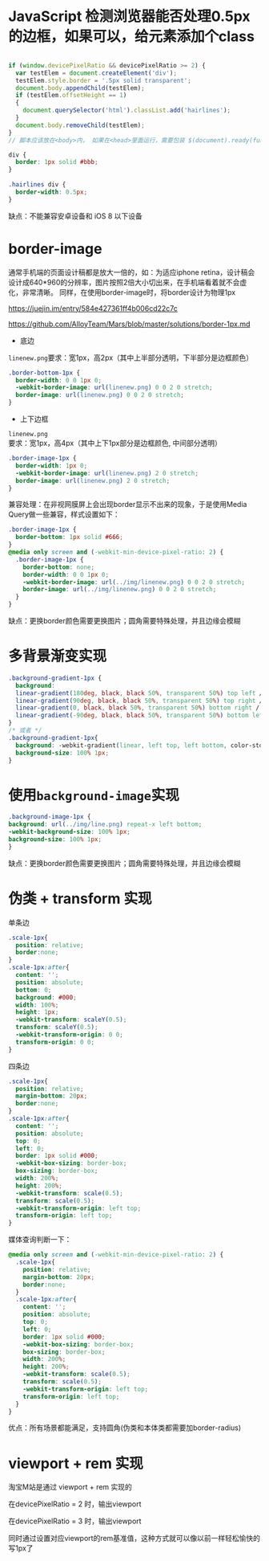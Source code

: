 #  JavaScript 检测浏览器能否处理0.5px的边框，如果可以，给<html>元素添加个class

``` js

if (window.devicePixelRatio && devicePixelRatio >= 2) {
  var testElem = document.createElement('div');
  testElem.style.border = '.5px solid transparent';
  document.body.appendChild(testElem);
  if (testElem.offsetHeight == 1)
  {
    document.querySelector('html').classList.add('hairlines');
  }
  document.body.removeChild(testElem);
}
// 脚本应该放在<body>内， 如果在<head>里面运行，需要包装 $(document).ready(function() {   })

```
 
``` css
div {
  border: 1px solid #bbb;
}
 
.hairlines div {
  border-width: 0.5px;
}
```

缺点：不能兼容安卓设备和 iOS 8 以下设备


# border-image

通常手机端的页面设计稿都是放大一倍的，如：为适应iphone retina，设计稿会设计成640*960的分辨率，图片按照2倍大小切出来，在手机端看着就不会虚化，非常清晰。
同样，在使用border-image时，将border设计为物理1px

https://juejin.im/entry/584e427361ff4b006cd22c7c

https://github.com/AlloyTeam/Mars/blob/master/solutions/border-1px.md

- 底边

`linenew.png`要求：宽1px，高2px（其中上半部分透明，下半部分是边框颜色）

``` css
.border-bottom-1px {
  border-width: 0 0 1px 0;
  -webkit-border-image: url(linenew.png) 0 0 2 0 stretch;
  border-image: url(linenew.png) 0 0 2 0 stretch;
}
```

- 上下边框

`linenew.png`要求：宽1px，高4px（其中上下1px部分是边框颜色, 中间部分透明）

``` css
.border-image-1px {
  border-width: 1px 0;
  -webkit-border-image: url(linenew.png) 2 0 stretch;
  border-image: url(linenew.png) 2 0 stretch;
}
```

兼容处理：在非视网膜屏上会出现border显示不出来的现象，于是使用Media Query做一些兼容，样式设置如下：

``` css
.border-image-1px {
  border-bottom: 1px solid #666;
}
@media only screen and (-webkit-min-device-pixel-ratio: 2) {
  .border-image-1px {
    border-bottom: none;
    border-width: 0 0 1px 0;
    -webkit-border-image: url(../img/linenew.png) 0 0 2 0 stretch;
    border-image: url(../img/linenew.png) 0 0 2 0 stretch;
  }
}
```

缺点：更换border颜色需要更换图片；圆角需要特殊处理，并且边缘会模糊

# 多背景渐变实现

``` css
.background-gradient-1px {
  background:
  linear-gradient(180deg, black, black 50%, transparent 50%) top left / 100% 1px no-repeat,
  linear-gradient(90deg, black, black 50%, transparent 50%) top right / 1px 100% no-repeat,
  linear-gradient(0, black, black 50%, transparent 50%) bottom right / 100% 1px no-repeat,
  linear-gradient(-90deg, black, black 50%, transparent 50%) bottom left / 1px 100% no-repeat;
}
/* 或者 */
.background-gradient-1px{
  background: -webkit-gradient(linear, left top, left bottom, color-stop(.5, transparent), color-stop(.5, #c8c7cc), to(#c8c7cc)) left bottom repeat-x;
  background-size: 100% 1px;
}
```

# 使用`background-image`实现

``` css
.background-image-1px {
background: url(../img/line.png) repeat-x left bottom;
-webkit-background-size: 100% 1px;
background-size: 100% 1px;
}
```

缺点：更换border颜色需要更换图片；圆角需要特殊处理，并且边缘会模糊

# 伪类 + transform 实现

单条边

``` css
.scale-1px{
  position: relative;
  border:none;
}
.scale-1px:after{
  content: '';
  position: absolute;
  bottom: 0;
  background: #000;
  width: 100%;
  height: 1px;
  -webkit-transform: scaleY(0.5);
  transform: scaleY(0.5);
  -webkit-transform-origin: 0 0;
  transform-origin: 0 0;
}
```

四条边

``` css 
.scale-1px{
  position: relative;
  margin-bottom: 20px;
  border:none;
}
.scale-1px:after{
  content: '';
  position: absolute;
  top: 0;
  left: 0;
  border: 1px solid #000;
  -webkit-box-sizing: border-box;
  box-sizing: border-box;
  width: 200%;
  height: 200%;
  -webkit-transform: scale(0.5);
  transform: scale(0.5);
  -webkit-transform-origin: left top;
  transform-origin: left top;
}
```

媒体查询判断一下：

``` css
@media only screen and (-webkit-min-device-pixel-ratio: 2) {
  .scale-1px{
    position: relative;
    margin-bottom: 20px;
    border:none;
  }
  .scale-1px:after{
    content: '';
    position: absolute;
    top: 0;
    left: 0;
    border: 1px solid #000;
    -webkit-box-sizing: border-box;
    box-sizing: border-box;
    width: 200%;
    height: 200%;
    -webkit-transform: scale(0.5);
    transform: scale(0.5);
    -webkit-transform-origin: left top;
    transform-origin: left top;
  }
}
```

优点：所有场景都能满足，支持圆角(伪类和本体类都需要加border-radius)

# viewport + rem 实现

淘宝M站是通过 viewport + rem 实现的

在devicePixelRatio = 2 时，输出viewport

<meta name="viewport" content="initial-scale=0.5, maximum-scale=0.5, minimum-scale=0.5, user-scalable=no">

在devicePixelRatio = 3 时，输出viewport

	
<meta name="viewport" content="initial-scale=0.3333333333333333, maximum-scale=0.3333333333333333, minimum-scale=0.3333333333333333, user-scalable=no">

同时通过设置对应viewport的rem基准值，这种方式就可以像以前一样轻松愉快的写1px了
